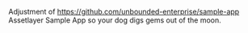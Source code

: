 
Adjustment of  https://github.com/unbounded-enterprise/sample-app Assetlayer Sample App so your dog digs gems out of the moon.
